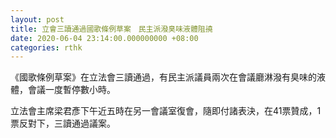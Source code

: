 ```yaml
---
layout: post
title: 立會三讀通過國歌條例草案　民主派潑臭味液體阻撓
date: 2020-06-04 23:14:00.000000000 +08:00
categories: rthk
---
```


《國歌條例草案》在立法會三讀通過，有民主派議員兩次在會議廳淋潑有臭味的液體，會議一度暫停數小時。

立法會主席梁君彥下午近五時在另一會議室復會，隨即付諸表決，在41票贊成，1票反對下，三讀通過議案。
